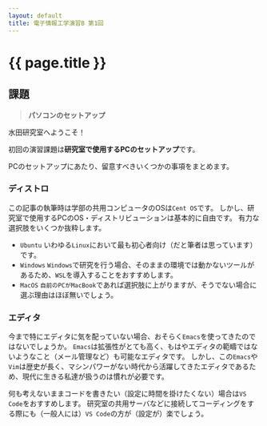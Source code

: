 ```yaml
---
layout: default
title: 電子情報工学演習B 第1回
---
```


# {{ page.title }}

## 課題

> **パソコンのセットアップ**

水田研究室へようこそ！

初回の演習課題は**研究室で使用するPCのセットアップ**です。

PCのセットアップにあたり、留意すべきいくつかの事項をまとめます。

### ディストロ

この記事の執筆時は学部の共用コンピュータのOSは`Cent OS`です。
しかし、研究室で使用するPCのOS・ディストリビューションは基本的に自由です。
有力な選択肢をいくつか抜粋します。
- `Ubuntu`
いわゆる`Linux`において最も初心者向け（だと筆者は思っています）です。
- `Windows`
`Windows`で研究を行う場合、そのままの環境では動かないツールがあるため、`WSL`を導入することをおすすめします。
- `MacOS`
`自前のPCがMacBook`であれば選択肢に上がりますが、そうでない場合に選ぶ理由はほぼ無いでしょう。

### エディタ

今まで特にエディタに気を配っていない場合、おそらく`Emacs`を使ってきたのではないでしょうか。
`Emacs`は拡張性がとても高く、もはやエディタの範疇ではないようなこと（メール管理など）も可能なエディタです。
しかし、この`Emacs`や`Vim`は歴史が長く、マシンパワーがない時代から活躍してきたエディタであるため、現代に生きる私達が扱うのは慣れが必要です。

何も考えないままコードを書きたい（設定に時間を掛けたくない）場合は`VS Code`をおすすめします。
研究室の共用サーバなどに接続してコーディングをする際にも（一般人には）`VS Code`の方が（設定が）楽でしょう。


